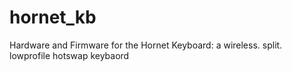 # hornet_kb
Hardware and Firmware for the Hornet Keyboard: a wireless. split. lowprofile hotswap keybaord
